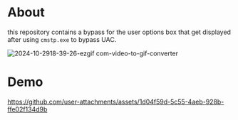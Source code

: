 # About
this repository contains a bypass for the user options box that get displayed after using `cmstp.exe` to bypass UAC.

![2024-10-2918-39-26-ezgif com-video-to-gif-converter](https://github.com/user-attachments/assets/3a9df18a-d5ff-4c53-af8b-9108d4c39f9c)


# Demo



https://github.com/user-attachments/assets/1d04f59d-5c55-4aeb-928b-ffe02f134d9b

